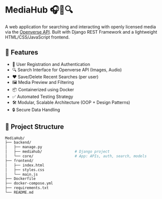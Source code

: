 # MediaHub 🎧🎨🔍  
A web application for searching and interacting with openly licensed media via the [Openverse API](https://api.openverse.org/). Built with Django REST Framework and a lightweight HTML/CSS/JavaScript frontend.

## 🚀 Features

- 🔐 User Registration and Authentication
- 🔍 Search Interface for Openverse API (Images, Audio)
- ❤️ Save/Delete Recent Searches (per user)
- 🖼️ Media Preview and Filtering
- 📦 Containerized using Docker
- ✅ Automated Testing Strategy
- 🛠️ Modular, Scalable Architecture (OOP + Design Patterns)
- 🔒 Secure Data Handling

## 📁 Project Structure

```bash
MediaHub/
├── backend/
│   ├── manage.py
│   ├── mediahub/               # Django project
│   └── core/                   # App: APIs, auth, search, models
├── frontend/
│   ├── index.html
│   ├── styles.css
│   └── main.js
├── Dockerfile
├── docker-compose.yml
├── requirements.txt
└── README.md
